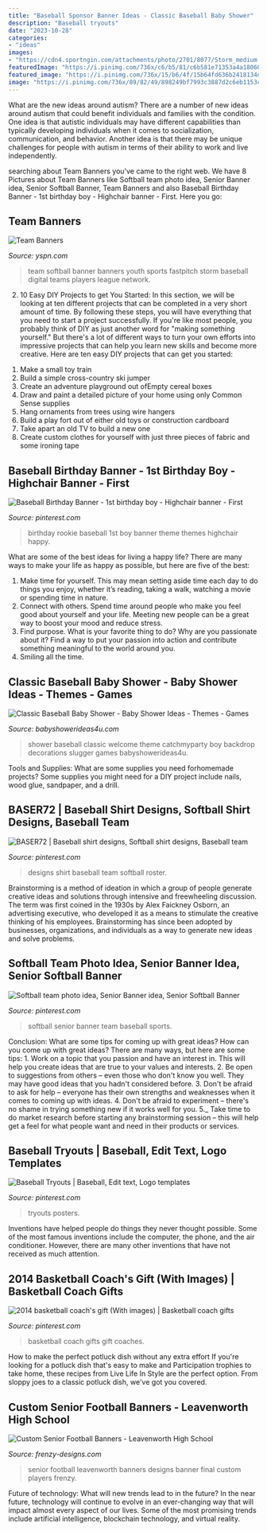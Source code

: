 ```yaml
---
title: "Baseball Sponsor Banner Ideas - Classic Baseball Baby Shower"
description: "Baseball tryouts"
date: "2023-10-28"
categories:
- "ideas"
images:
- "https://cdn4.sportngin.com/attachments/photo/2701/8077/Storm_medium.jpg"
featuredImage: "https://i.pinimg.com/736x/c6/b5/81/c6b581e71353a4a18060b213d543630a.jpg"
featured_image: "https://i.pinimg.com/736x/15/b6/4f/15b64fd636b2418134d4834764dadf07.jpg"
image: "https://i.pinimg.com/736x/89/82/49/898249bf7993c3887d2c6eb1153cbe45.jpg"
---
```



What are the new ideas around autism?
There are a number of new ideas around autism that could benefit individuals and families with the condition. One idea is that autistic individuals may have different capabilities than typically developing individuals when it comes to socialization, communication, and behavior. Another idea is that there may be unique challenges for people with autism in terms of their ability to work and live independently.

	

		
searching about Team Banners you've came to the right web. We have 8 Pictures about Team Banners like Softball team photo idea, Senior Banner idea, Senior Softball Banner, Team Banners and also Baseball Birthday Banner - 1st birthday boy - Highchair banner - First. Here you go:
		
    
## Team Banners

<img loading=lazy src="https://cdn4.sportngin.com/attachments/photo/2701/8077/Storm_medium.jpg" onerror="this.onerror=null;this.src='https://tse4.mm.bing.net/th?id=OIP.5_qQGupI5yaDKG3xHVz-ZgHaDy&amp;pid=15.1';" alt="Team Banners">

_Source: yspn.com_

>team softball banner banners youth sports fastpitch storm baseball digital teams players league network. 

	

2) 10 Easy DIY Projects to get You Started: In this section, we will be looking at ten different projects that can be completed in a very short amount of time. By following these steps, you will have everything that you need to start a project successfully.
If you're like most people, you probably think of DIY as just another word for "making something yourself." But there's a lot of different ways to turn your own efforts into impressive projects that can help you learn new skills and become more creative. Here are ten easy DIY projects that can get you started: 
1. Make a small toy train
2. Build a simple cross-country ski jumper
3. Create an adventure playground out ofEmpty cereal boxes
4. Draw and paint a detailed picture of your home using only Common Sense supplies
5. Hang ornaments from trees using wire hangers
6. Build a play fort out of either old toys or construction cardboard 
7. Take apart an old TV to build a new one 
8. Create custom clothes for yourself with just three pieces of fabric and some ironing tape 

    
## Baseball Birthday Banner - 1st Birthday Boy - Highchair Banner - First

<img loading=lazy src="https://i.pinimg.com/736x/c6/b5/81/c6b581e71353a4a18060b213d543630a.jpg" onerror="this.onerror=null;this.src='https://tse2.mm.bing.net/th?id=OIP.fEt57SwphOyG_okJz0DLrgHaLy&amp;pid=15.1';" alt="Baseball Birthday Banner - 1st birthday boy - Highchair banner - First">

_Source: pinterest.com_

>birthday rookie baseball 1st boy banner theme themes highchair happy. 

	

What are some of the best ideas for living a happy life?
There are many ways to make your life as happy as possible, but here are five of the best: 
1. Make time for yourself. This may mean setting aside time each day to do things you enjoy, whether it’s reading, taking a walk, watching a movie or spending time in nature. 
2. Connect with others. Spend time around people who make you feel good about yourself and your life. Meeting new people can be a great way to boost your mood and reduce stress. 
3. Find purpose. What is your favorite thing to do? Why are you passionate about it? Find a way to put your passion into action and contribute something meaningful to the world around you. 
4. Smiling all the time.

    
## Classic Baseball Baby Shower - Baby Shower Ideas - Themes - Games

<img loading=lazy src="http://www.babyshowerideas4u.com/wp-content/uploads/2016/07/Classic-Baseball-Baby-Shower-Backdrop.jpg" onerror="this.onerror=null;this.src='https://tse2.mm.bing.net/th?id=OIP.rIGNJtjMXmqFtFw6G-rWfgHaFj&amp;pid=15.1';" alt="Classic Baseball Baby Shower - Baby Shower Ideas - Themes - Games">

_Source: babyshowerideas4u.com_

>shower baseball classic welcome theme catchmyparty boy backdrop decorations slugger games babyshowerideas4u. 

	

Tools and Supplies: What are some supplies you need forhomemade projects?
Some supplies you might need for a DIY project include nails, wood glue, sandpaper, and a drill.

    
## BASER72 | Baseball Shirt Designs, Softball Shirt Designs, Baseball Team

<img loading=lazy src="https://i.pinimg.com/736x/15/b6/4f/15b64fd636b2418134d4834764dadf07.jpg" onerror="this.onerror=null;this.src='https://tse1.mm.bing.net/th?id=OIP.uM6AQim0oW09tRNnKw-z7gHaHa&amp;pid=15.1';" alt="BASER72 | Baseball shirt designs, Softball shirt designs, Baseball team">

_Source: pinterest.com_

>designs shirt baseball team softball roster. 

	

Brainstorming is a method of ideation in which a group of people generate creative ideas and solutions through intensive and freewheeling discussion. The term was first coined in the 1930s by Alex Faickney Osborn, an advertising executive, who developed it as a means to stimulate the creative thinking of his employees. Brainstorming has since been adopted by businesses, organizations, and individuals as a way to generate new ideas and solve problems.

    
## Softball Team Photo Idea, Senior Banner Idea, Senior Softball Banner

<img loading=lazy src="https://i.pinimg.com/736x/89/82/49/898249bf7993c3887d2c6eb1153cbe45.jpg" onerror="this.onerror=null;this.src='https://tse1.mm.bing.net/th?id=OIP.QWF6CWxiEDsq10FfVatFtAHaMW&amp;pid=15.1';" alt="Softball team photo idea, Senior Banner idea, Senior Softball Banner">

_Source: pinterest.com_

>softball senior banner team baseball sports. 

	

Conclusion: What are some tips for coming up with great ideas?
How can you come up with great ideas? There are many ways, but here are some tips: 1. Work on a topic that you passion and have an interest in. This will help you create ideas that are true to your values and interests. 2. Be open to suggestions from others – even those who don't know you well. They may have good ideas that you hadn't considered before. 3. Don't be afraid to ask for help – everyone has their own strengths and weaknesses when it comes to coming up with ideas. 4. Don't be afraid to experiment – there's no shame in trying something new if it works well for you. 5._ Take time to do market research before starting any brainstorming session – this will help get a feel for what people want and need in their products or services. 
    
## Baseball Tryouts | Baseball, Edit Text, Logo Templates

<img loading=lazy src="https://i.pinimg.com/736x/7d/ca/80/7dca8009e1a96ab978b6f215c256ff69.jpg" onerror="this.onerror=null;this.src='https://tse1.mm.bing.net/th?id=OIP._h0AFLUcXtH5Amu4WKsVmAAAAA&amp;pid=15.1';" alt="Baseball Tryouts | Baseball, Edit text, Logo templates">

_Source: pinterest.com_

>tryouts posters. 

	

Inventions have helped people do things they never thought possible. Some of the most famous inventions include the computer, the phone, and the air conditioner. However, there are many other inventions that have not received as much attention.

    
## 2014 Basketball Coach&#039;s Gift (With Images) | Basketball Coach Gifts

<img loading=lazy src="https://i.pinimg.com/originals/95/2a/64/952a64b3647bea6878d40b6c59ef13ea.jpg" onerror="this.onerror=null;this.src='https://tse1.mm.bing.net/th?id=OIP.OTps6ETTRFi6ZNlbovDtnwHaJ4&amp;pid=15.1';" alt="2014 basketball coach&#039;s gift (With images) | Basketball coach gifts">

_Source: pinterest.com_

>basketball coach gifts gift coaches. 

	

How to make the perfect potluck dish without any extra effort
If you're looking for a potluck dish that's easy to make and Participation trophies to take home, these recipes from Live Life In Style are the perfect option. From sloppy joes to a classic potluck dish, we've got you covered.

    
## Custom Senior Football Banners - Leavenworth High School

<img loading=lazy src="http://www.frenzy-designs.com/store/sc_images/products/943_large_image.jpg" onerror="this.onerror=null;this.src='https://tse2.mm.bing.net/th?id=OIP.mQmbbiw3jeZXbq1i4LNXmQHaLG&amp;pid=15.1';" alt="Custom Senior Football Banners - Leavenworth High School">

_Source: frenzy-designs.com_

>senior football leavenworth banners designs banner final custom players frenzy. 

	

Future of technology: What will new trends lead to in the future?
In the near future, technology will continue to evolve in an ever-changing way that will impact almost every aspect of our lives. Some of the most promising trends include artificial intelligence, blockchain technology, and virtual reality.

